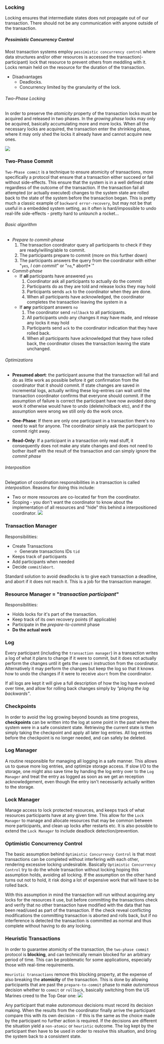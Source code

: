 ### Locking
Locking ensures that intermediate states does not propagate out of our transaction. There should not be any communication with anyone outside of the transaction.
##### Pessimistic Concurrency Control
Most transaction systems employ `pessimistic concurrency control` where data structures and/or other resources is accessed the transaction(-participant) lock that resource to prevent others from meddling with it. Locks remain held on the resource for the duration of the transaction.
* Disadvantages
  * Deadlocks.
  * Concurrency limited by the granularity of the lock.

###### Two-Phase Locking
In order to preserve the _atomicity_ property of the transaction locks must be acquired and released in two phases. In the _growing phase_ locks may only be acquired, basically accumulating more and more locks. When all the necessary locks are acquired, the transaction enter the shrinking phase, where it may only shed the locks it already have and cannot acquire new ones.

![](transaction-uml.png)

### Two-Phase Commit
`Two-Phase commit` is a technique to ensure atomicity of transactions, more specifically a protocol that ensure that a transaction either succeed or fail without side-effects. This ensure that the system is in a well defined state regardless of the outcome of the transaction. If the transaction fail all attempted (or actually executed) changes to the system state are rolled back to the state of the system before the transaction began. This is pretty much a classic example of `backward error-recovery`, but may not be that useful in a embedded system setting, as it often is hard/impossible to undo real-life side-effects - pretty hard to _unlaunch_ a rocket...

###### Basic algorithm
* *Prepare to commit-phase*
  1. The transaction coordinator query all participants to check if they are ready/willing/able to commit.
  1. The participants prepare to commit (more on this further down)
  1. The participants answers the query from the coordinator with either "`yes`*, I can commit*" or "`no`,* abort!*`"
* *Commit-phase*
  * If **all** participants have answered `yes`
    1. Coordinator ask all participants to actually do the commit
    1. Participants do as they are told and release locks they may hold
    2. Participants sends `ack` to the coordinator when they are done.
    3. When all participants have acknowledged, the coordinator completes the transaction leaving the system in a
  * If **any** participant answers `no`
    1. The coordinator send `rollback` to all participants.
    1. All participants undo any changes it may have made, and release any locks it may hold
    2. Participants send `ack` to the coordinator indication that they have rolled back.
    3. When all participants have acknowledged that they have rolled back, the coordinator closes the transaction leaving the state unchanged.

###### Optimizations
* **Presumed abort**: the participant assume that the transaction will fail and do as little work as possible before it get confirmation from the coordinator that it should commit. If state changes are saved in incremental logs, actually writing these log-entries can wait until the transaction coordinator confirms that everyone should commit.  If the assumption of failure is correct the participant have now avoided doing work it otherwise would have to undo (delete/rollback etc), and if the assumption were wrong we still only do the work once.

* **One-Phase**: If there are only one participant in a transaction there's no need to wait for anyone. The coordinator simply ask the participant to commit right away.

* **Read-Only**: If a participant in a transaction only read stuff, it consequently does not make any state changes and does not need to bother itself with the result of the transaction and can simply ignore the _commit phase_

###### Interposition
Delegation of coordination responsibilities in a transaction is called _interposition_. Reasons for doing this include:
* Two or more resources are co-located far from the coordinator.
* Scoping - you don't want the coordinator to know about the implementation of all resources and "hide" this behind a interpositioned coordinator.
![](fig-interpositions.png)

### Transaction Manager
Responsibilities:
* Create Transactions
  * Generate transactions IDs `tid`
* Keeps track of participants
* Add participants when needed
* Decide `commit`/`abort`.

Standard solution to avoid deadlocks is to give each transaction a deadline, and abort if it does not reach it. This is a job for the transaction manager.


### Resource Manager = "_transaction participant_"
Responsibilities:
* Holds locks for it's part of the transaction.
* Keep track of its own recovery points (if applicable)
* Participate in the _prepare-to-commit_ phase
* **Do the actual work**

### Log
Every participant (including the `transaction manager`) in a transaction writes a log of what it plans to change if it were to commit, but it does not actually perform the changes until it gets the `commit` instruction from the coordinator. Alternatively it may perform the changes but keep the log so that it knows how to undo the changes if it were to receive `abort` from the coordinator.

If all logs are kept it will give a full description of how the log have evolved over time, and allow for rolling back changes simply by _"playing the log backwards"_.

### Checkpoints
In order to avoid the log growing beyond bounds as time progress, **checkpoints** can be written into the log at some point in the past where the system were in a safe consistent state. Retrieving the current state is then simply taking the checkpoint and apply all later log entries. All log entries before the checkpoint is no longer needed, and can safely be deleted.

### Log Manager
A routine responsible for managing all logging in a safe manner. This allows us to queue more log entries, and optimize storage access. If slow I/O to the storage, one might also save time by handing the log entry over to the `Log Manager` and treat the entry as logged as soon as we get an reception acknowledgement, even though the entry isn't necessarily actually written to the storage.

### Lock Manager
Manage access to lock protected resources, and keeps track of what resources participants have at any given time. This allow for the `Lock Manager` to manage and allocate resources that may be common between more participants, and clean up locks after restarts etc. It is also possible to extend the `Lock Manager` to include deadlock detection/prevention.

### Optimistic Concurrency Control
The basic assumption behind `Optimistic Concurrency Control` is that most transactions can be completed without interfering with each other, rendering excessive locking undesirable. Basically `Optimistic Concurrency Control` try to do the whole transaction without locking hoping this assumption holds, avoiding all locking. If the assumption on the other hand turns out not to hold, it risk doing a lot of expensive work that will have to be rolled back.

With this assumption in mind the transaction will run without acquiring any locks for the resources it use, but before committing the transactions check and verify that no other transaction have modified with the data that has been read/used as part of the transaction. If the check reveal conflicting modifications the committing transaction is aborted and rolls back, but if no interference is detected the transaction is committed as normal and thus complete without having to do any locking.  


### Heuristic Transactions
In order to guarantee atomicity of the transaction, the `two-phase commit` protocol is **blocking**, and can technically remain blocked for an arbitrary period of time. This can be problematic for some applications, especially those with real-time requirements.

`Heuristic transactions` remove this blocking property, at the expense of also breaking the  **atomicity** of the transaction. This is done by allowing participants that are past the `prepare-to-commit` phase to make _autonomous_ decision whether to `commit` or `rollback`, basically switching from the US Marines creed to the Top Gear one: ![](topgear.jpg)

Any participant that make _autonomous_ decisions must record its decision making. When the results from the coordinator finally arrive the participant compare this with its own decision -  if this is the same as the choice made by the participant no further action is required. If the decisions are different the situation yield a `non-atomic` or `heuristic` outcome. The log kept by the participant then have to be used in order to resolve this situation, and bring the system back to a consistent state.
